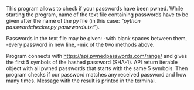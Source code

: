 This program allows to check if your passwords have been pwned. 
While starting the program, name of the text file containing passwords have to be given after the name of the py file (in this case:  _"python passwordchecker.py paswwords.txt"_).

Passwords in the text file may be given:
  -with blank spaces between them, 
  -every password in new line,
  -mix of the two methods above.

Program connects with https://api.pwnedpasswords.com/range/ and gives the first 5 symbols of the hashed password (SHA-1).
API return iterable object with all pwned passwords that starts with the same 5 symbols.
Then program checks if our password matches any received password and how many times.
Message with the result is printed in the terminal.
